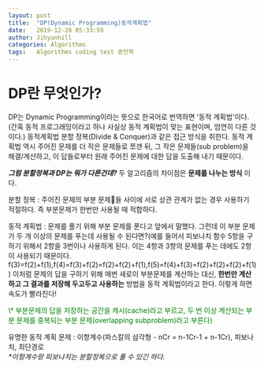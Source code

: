 ```yaml
---
layout: post
title:  "DP(Dynamic Programming)동적계획법"
date:   2019-12-28 05:33:59
author: Jihyunhill
categories: Algorithms
tags:	Algorithms coding test 종만북
---
```


# DP란 무엇인가?
DP는 Dynamic Programming이라는 뜻으로 한국어로 번역하면 '동적 계획법'이다.
(간혹 동적 프로그래밍이라고 하나 사실상 동적 계획법이 맞는 표현이며, 엄연히 다른 것이다.) 동적계획법 분할 정복(Divide & Conquer)과 같은 접근 방식을 취한다. 동적 계획법 역시 주어진 문제를 더 작은 문제들로 쪼갠 뒤, 그 작은 문제들(sub problem)을 해결/계산하고, 이 답들로부터 원래 주어진 문제에 대한 답을 도출해 내기 때문이다.          

*__그럼 분할정복과 DP는 뭐가 다른건데?__*
두 알고리즘의 차이점은 __문제를 나누는 방식__ 이다.      

분할 정복 : 주어진 문제의 부분 문제들 사이에 서로 상관 관계가 없는 경우 사용하기 적절하다. 즉 부분문제가 한번만 사용될 때 적합하다.   

동적 계획법 : 문제를 풀기 위해 부분 문제를 푼다고 앞에서 말했다. 그런데 이 부분 문제가 두 개 이상의 문제를 푸는데 사용될 수 된다면?(예를 들어서 피보나치 함수 5항을 구하기 위해서 2항을 3번이나 사용하게 된다. 이는 4항과 3항의 문제를 푸는 데에도 2항이 사용되기 때문이다. f(3)=f(2)+f(1),f(4)=f(3)+f(2)=f(2)+f(2)+f(1),f(5)=f(4)+f(3)=f(2)+f(2)+f(2)+f(1)) 이처럼 문제의 답을 구하기 위해 매번 새로이 부분문제를 계산하는 대신, __한번만 계산하고 그 결과를 저장해 두고두고 사용하는__ 방법을 동적 계획법이라고 한다. 이렇게 하면 속도가 빨라진다!    

<font color="green">
\* 부분문제의 답을 저장하는 공간을 캐시(cache)라고 부르고, 두 번 이상 계산되는 부분 문제를 중복되는 부분 문제(overlapping subproblem)라고 부른다)
</font>     

유명한 동적 계획 문제 : 이항계수(파스칼의 삼각형 - nCr = n-1Cr-1 + n-1Cr), 피보나치, 최단경로       
_\*이항계수랑 피보나치는 분할정복으로 풀 수 있긴 하다._       
